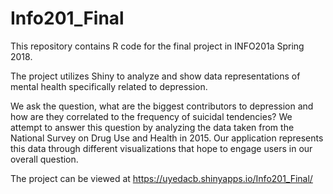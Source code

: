 # Info201_Final

This repository contains R code for the final project in INFO201a Spring 2018.

The project utilizes Shiny to analyze and show data representations of mental health specifically related to depression.

We ask the question, what are the biggest contributors to depression and how are they correlated to the frequency of suicidal tendencies? We attempt to answer this question by analyzing the data taken from the National Survey on Drug Use and Health in 2015. Our application represents this data through different visualizations that hope to engage users in our overall question.

The project can be viewed at https://uyedacb.shinyapps.io/Info201_Final/
